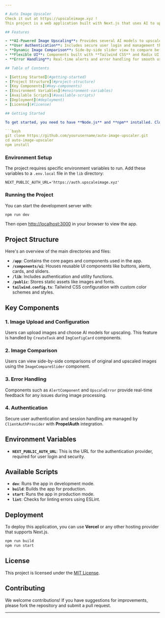```yaml
---

# Auto Image Upscaler
Check it out at https://upscaleimage.xyz !
This project is a web application built with Next.js that uses AI to upscale images, allowing users to transform low-resolution images into high-quality ones. It leverages modern web technologies, including **TypeScript**, **Tailwind CSS**, **Radix UI**, and **React** components, to deliver a fast, reliable, and secure user experience.

## Features

- **AI-Powered Image Upscaling**: Provides several AI models to upscale images with different styles and qualities.
- **User Authentication**: Includes secure user login and management through **PropelAuth**.
- **Dynamic Image Comparison**: Side-by-side slider view to compare before-and-after images.
- **Flexible UI**: Components built with **Tailwind CSS** and Radix UI to ensure a responsive, user-friendly interface.
- **Error Handling**: Real-time alerts and error handling for smooth user experience.

## Table of Contents

- [Getting Started](#getting-started)
- [Project Structure](#project-structure)
- [Key Components](#key-components)
- [Environment Variables](#environment-variables)
- [Available Scripts](#available-scripts)
- [Deployment](#deployment)
- [License](#license)

## Getting Started

To get started, you need to have **Node.js** and **npm** installed. Clone the repository and follow the steps below:

```bash
git clone https://github.com/yourusername/auto-image-upscaler.git
cd auto-image-upscaler
npm install
```

### Environment Setup

The project requires specific environment variables to run. Add these variables to a `.env.local` file in the `lib` directory:

```plaintext
NEXT_PUBLIC_AUTH_URL='https://auth.upscaleimage.xyz'
```

### Running the Project

You can start the development server with:

```bash
npm run dev
```

Then open [http://localhost:3000](http://localhost:3000) in your browser to view the app.

## Project Structure

Here's an overview of the main directories and files:

- **`/app`**: Contains the core pages and components used in the app.
- **`/components/ui`**: Houses reusable UI components like buttons, alerts, cards, and sliders.
- **`/lib`**: Includes authentication and utility functions.
- **`/public`**: Stores static assets like images and fonts.
- **`tailwind.config.ts`**: Tailwind CSS configuration with custom color schemes and styles.

## Key Components

### 1. Image Upload and Configuration
Users can upload images and choose AI models for upscaling. This feature is handled by `CreateTask` and `ImgConfigCard` components.

### 2. Image Comparison
Users can view side-by-side comparisons of original and upscaled images using the `ImageCompareSlider` component.

### 3. Error Handling
Components such as `AlertComponent` and `UpscaleError` provide real-time feedback for any issues during image processing.

### 4. Authentication
Secure user authentication and session handling are managed by `ClientAuthProvider` with **PropelAuth** integration.

## Environment Variables

- **`NEXT_PUBLIC_AUTH_URL`**: This is the URL for the authentication provider, required for user login and security.

## Available Scripts

- **`dev`**: Runs the app in development mode.
- **`build`**: Builds the app for production.
- **`start`**: Runs the app in production mode.
- **`lint`**: Checks for linting errors using ESLint.

## Deployment

To deploy this application, you can use **Vercel** or any other hosting provider that supports Next.js.

```bash
npm run build
npm run start
```

## License

This project is licensed under the [MIT License](LICENSE).

## Contributing

We welcome contributions! If you have suggestions for improvements, please fork the repository and submit a pull request.

---
```


